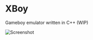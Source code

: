 # XBoy

Gameboy emulator written in C++ (WIP)

![Screenshot](https://media.githubusercontent.com/media/floriansimon1/xboy/master/screenshot.png)
